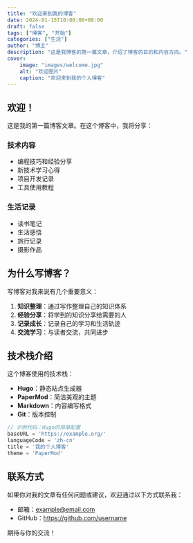 ```yaml
---
title: "欢迎来到我的博客"
date: 2024-01-15T10:00:00+08:00
draft: false
tags: ["博客", "开始"]
categories: ["生活"]
author: "博主"
description: "这是我博客的第一篇文章，介绍了博客的目的和内容方向。"
cover:
    image: "images/welcome.jpg"
    alt: "欢迎图片"
    caption: "欢迎来到我的个人博客"
---
```


## 欢迎！

这是我的第一篇博客文章。在这个博客中，我将分享：

### 技术内容
- 编程技巧和经验分享
- 新技术学习心得
- 项目开发记录
- 工具使用教程

### 生活记录
- 读书笔记
- 生活感悟
- 旅行记录
- 摄影作品

## 为什么写博客？

写博客对我来说有几个重要意义：

1. **知识整理**：通过写作整理自己的知识体系
2. **经验分享**：将学到的知识分享给需要的人
3. **记录成长**：记录自己的学习和生活轨迹
4. **交流学习**：与读者交流，共同进步

## 技术栈介绍

这个博客使用的技术栈：
- **Hugo**：静态站点生成器
- **PaperMod**：简洁美观的主题
- **Markdown**：内容编写格式
- **Git**：版本控制

```go
// 示例代码：Hugo的简单配置
baseURL = 'https://example.org/'
languageCode = 'zh-cn'
title = '我的个人博客'
theme = 'PaperMod'
```

## 联系方式

如果你对我的文章有任何问题或建议，欢迎通过以下方式联系我：

- 邮箱：example@email.com
- GitHub：https://github.com/username

期待与你的交流！

